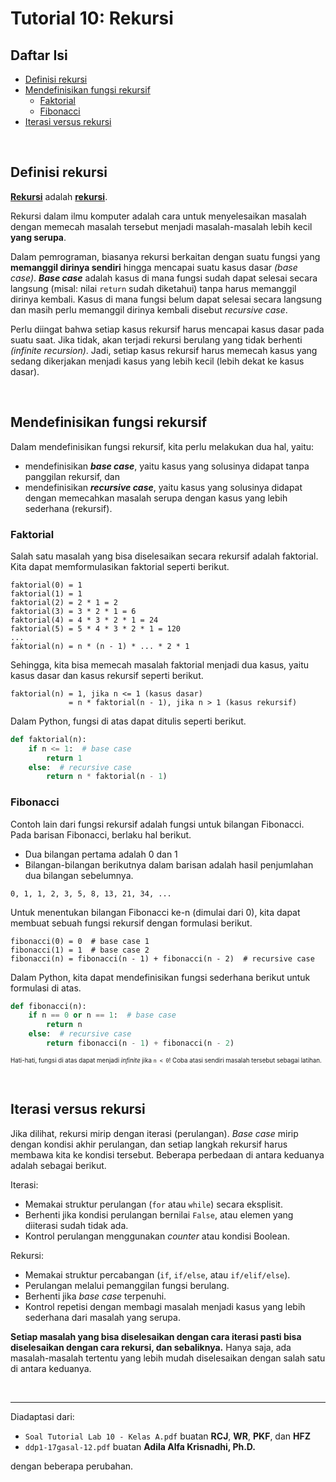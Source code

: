 # Tutorial 10: Rekursi

## Daftar Isi

- [Definisi rekursi](#definisi-rekursi)
- [Mendefinisikan fungsi rekursif](#mendefinisikan-fungsi-rekursif)
  - [Faktorial](#faktorial)
  - [Fibonacci](#fibonacci)
- [Iterasi versus rekursi](#iterasi-versus-rekursi)

<br>

## Definisi rekursi

[**Rekursi**][recursion] adalah [**rekursi**][recursion].

Rekursi dalam ilmu komputer adalah cara untuk menyelesaikan masalah dengan
memecah masalah tersebut menjadi masalah-masalah lebih kecil **yang serupa**.

Dalam pemrograman, biasanya rekursi berkaitan dengan suatu fungsi yang
**memanggil dirinya sendiri** hingga mencapai suatu kasus dasar *(base case)*.
***Base case*** adalah kasus di mana fungsi sudah dapat selesai secara langsung
(misal: nilai `return` sudah diketahui) tanpa harus memanggil dirinya kembali.
Kasus di mana fungsi belum dapat selesai secara langsung dan masih perlu
memanggil dirinya kembali disebut *recursive case*.

Perlu diingat bahwa setiap kasus rekursif harus mencapai kasus dasar pada
suatu saat. Jika tidak, akan terjadi rekursi berulang yang tidak berhenti
*(infinite recursion)*. Jadi, setiap kasus rekursif harus memecah kasus yang
sedang dikerjakan menjadi kasus yang lebih kecil (lebih dekat ke kasus dasar).

<br>

## Mendefinisikan fungsi rekursif

Dalam mendefinisikan fungsi rekursif, kita perlu melakukan dua hal, yaitu:

- mendefinisikan ***base case***, yaitu kasus yang solusinya didapat tanpa
  panggilan rekursif, dan
- mendefinisikan ***recursive case***, yaitu kasus yang solusinya didapat
  dengan memecahkan masalah serupa dengan kasus yang lebih sederhana
  (rekursif).

### Faktorial

Salah satu masalah yang bisa diselesaikan secara rekursif adalah faktorial.
Kita dapat memformulasikan faktorial seperti berikut.

```
faktorial(0) = 1
faktorial(1) = 1
faktorial(2) = 2 * 1 = 2
faktorial(3) = 3 * 2 * 1 = 6
faktorial(4) = 4 * 3 * 2 * 1 = 24
faktorial(5) = 5 * 4 * 3 * 2 * 1 = 120
...
faktorial(n) = n * (n - 1) * ... * 2 * 1
```

Sehingga, kita bisa memecah masalah faktorial menjadi dua kasus, yaitu kasus
dasar dan kasus rekursif seperti berikut.

```
faktorial(n) = 1, jika n <= 1 (kasus dasar)
             = n * faktorial(n - 1), jika n > 1 (kasus rekursif)
```

Dalam Python, fungsi di atas dapat ditulis seperti berikut.

```python
def faktorial(n):
    if n <= 1:  # base case
        return 1
    else:  # recursive case
        return n * faktorial(n - 1)
```

### Fibonacci

Contoh lain dari fungsi rekursif adalah fungsi untuk bilangan Fibonacci. Pada
barisan Fibonacci, berlaku hal berikut.

- Dua bilangan pertama adalah 0 dan 1
- Bilangan-bilangan berikutnya dalam barisan adalah hasil penjumlahan dua
  bilangan sebelumnya.


```
0, 1, 1, 2, 3, 5, 8, 13, 21, 34, ...
```

Untuk menentukan bilangan Fibonacci ke-n (dimulai dari 0), kita dapat membuat
sebuah fungsi rekursif dengan formulasi berikut.

```
fibonacci(0) = 0  # base case 1
fibonacci(1) = 1  # base case 2
fibonacci(n) = fibonacci(n - 1) + fibonacci(n - 2)  # recursive case
```

Dalam Python, kita dapat mendefinisikan fungsi sederhana berikut untuk
formulasi di atas.

```python
def fibonacci(n):
    if n == 0 or n == 1:  # base case
        return n
    else:  # recursive case
        return fibonacci(n - 1) + fibonacci(n - 2)
```

<sup><sub>Hati-hati, fungsi di atas dapat menjadi *infinite* jika `n < 0`!
Coba atasi sendiri masalah tersebut sebagai latihan.</sub></sup>

<br>

## Iterasi versus rekursi

Jika dilihat, rekursi mirip dengan iterasi (perulangan). *Base case* mirip
dengan kondisi akhir perulangan, dan setiap langkah rekursif harus membawa kita
ke kondisi tersebut. Beberapa perbedaan di antara keduanya adalah sebagai
berikut.

Iterasi:

- Memakai struktur perulangan (`for` atau `while`) secara eksplisit.
- Berhenti jika kondisi perulangan bernilai `False`, atau elemen yang diiterasi
  sudah tidak ada.
- Kontrol perulangan menggunakan *counter* atau kondisi Boolean.

Rekursi:

- Memakai struktur percabangan (`if`, `if/else`, atau `if/elif/else`).
- Perulangan melalui pemanggilan fungsi berulang.
- Berhenti jika *base case* terpenuhi.
- Kontrol repetisi dengan membagi masalah menjadi kasus yang lebih sederhana
  dari masalah yang serupa.

**Setiap masalah yang bisa diselesaikan dengan cara iterasi pasti bisa
diselesaikan dengan cara rekursi, dan sebaliknya.** Hanya saja, ada
masalah-masalah tertentu yang lebih mudah diselesaikan dengan salah satu di
antara keduanya.

<br>

---

Diadaptasi dari:

- `Soal Tutorial Lab 10 - Kelas A.pdf`
  buatan **RCJ**, **WR**, **PKF**, dan **HFZ**
- `ddp1-17gasal-12.pdf` buatan **Adila Alfa Krisnadhi, Ph.D.**

dengan beberapa perubahan.

[recursion]: https://google.com/#q=recursion
